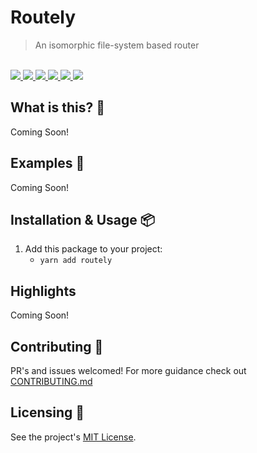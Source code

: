 # Routely

<blockquote>An isomorphic file-system based router</blockquote>

<br />

<a href="https://www.npmjs.com/package/routely">
  <img src="https://img.shields.io/npm/v/routely.svg">
</a>
<a href="https://github.com/tatethurston/routely/blob/main/LICENSE">
  <img src="https://img.shields.io/npm/l/routely.svg">
</a>
<a href="https://bundlephobia.com/result?p=routely">
  <img src="https://img.shields.io/bundlephobia/minzip/routely">
</a>
<a href="https://www.npmjs.com/package/routely">
  <img src="https://img.shields.io/npm/dy/routely.svg">
</a>
<a href="https://github.com/tatethurston/routely/actions/workflows/ci.yml">
  <img src="https://github.com/tatethurston/routely/actions/workflows/ci.yml/badge.svg">
</a>
<a href="https://codecov.io/gh/tatethurston/routely">
  <img src="https://img.shields.io/codecov/c/github/tatethurston/routely/main.svg?style=flat-square">
</a>

## What is this? 🧐

Coming Soon!

## Examples 🚀

Coming Soon!

## Installation & Usage 📦

1. Add this package to your project:
   - `yarn add routely`

## Highlights

Coming Soon!

## Contributing 👫

PR's and issues welcomed! For more guidance check out [CONTRIBUTING.md](https://github.com/tatethurston/routely/blob/main/CONTRIBUTING.md)

## Licensing 📃

See the project's [MIT License](https://github.com/tatethurston/routely/blob/main/LICENSE).
